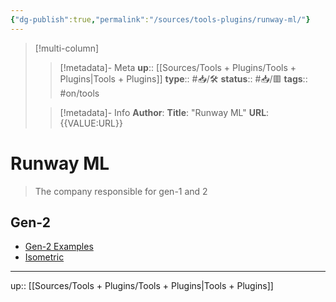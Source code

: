 ```yaml
---
{"dg-publish":true,"permalink":"/sources/tools-plugins/runway-ml/"}
---
```


> [!multi-column]
>
>> [!metadata]- Meta
>> **up**:: [[Sources/Tools + Plugins/Tools + Plugins\|Tools + Plugins]]
>> **type**:: #📥/🛠
>> **status**:: #📥/🟥 
>> **tags**:: #on/tools 
>
>> [!metadata]- Info
>> **Author**: 
>> **Title**: "Runway ML"
>> **URL**: {{VALUE:URL}}

# Runway ML

> The company responsible for gen-1 and 2


## Gen-2

- [Gen-2 Examples](https://twitter.com/heybarsee/status/1651961767810179072?s=46&t=ltXPd0UXMbjM40a6oiE7aQ)
- [Isometric](https://twitter.com/ixitimmyixi/status/1652832516129079297?s=46&t=ltXPd0UXMbjM40a6oiE7aQ)


 
---
up:: [[Sources/Tools + Plugins/Tools + Plugins\|Tools + Plugins]]
